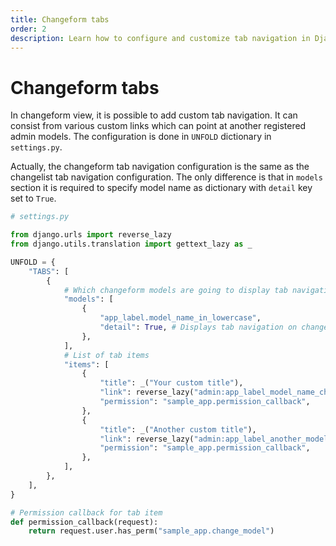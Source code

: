 ```yaml
---
title: Changeform tabs
order: 2
description: Learn how to configure and customize tab navigation in Django Unfold admin changeform views, including model-specific tabs and permission-based access control.
---
```


# Changeform tabs

In changeform view, it is possible to add custom tab navigation. It can consist from various custom links which can point at another registered admin models. The configuration is done in `UNFOLD` dictionary in `settings.py`.

Actually, the changeform tab navigation configuration is the same as the changelist tab navigation configuration. The only difference is that in `models` section it is required to specify model name as dictionary with `detail` key set to `True`.

```python
# settings.py

from django.urls import reverse_lazy
from django.utils.translation import gettext_lazy as _

UNFOLD = {
    "TABS": [
        {
            # Which changeform models are going to display tab navigation
            "models": [
                {
                    "app_label.model_name_in_lowercase",
                    "detail": True, # Displays tab navigation on changeform page
                },
            ],
            # List of tab items
            "items": [
                {
                    "title": _("Your custom title"),
                    "link": reverse_lazy("admin:app_label_model_name_changelist"),
                    "permission": "sample_app.permission_callback",
                },
                {
                    "title": _("Another custom title"),
                    "link": reverse_lazy("admin:app_label_another_model_name_changelist"),
                    "permission": "sample_app.permission_callback",
                },
            ],
        },
    ],
}

# Permission callback for tab item
def permission_callback(request):
    return request.user.has_perm("sample_app.change_model")
```
